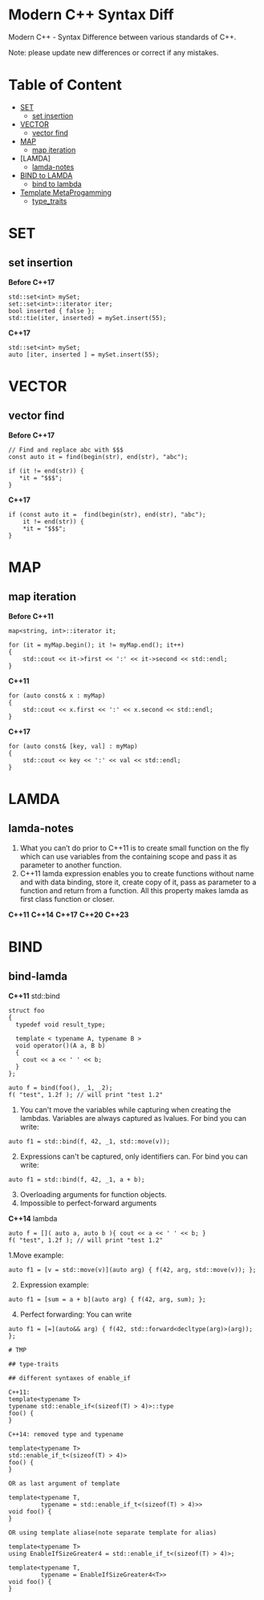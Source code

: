 # Modern C++ Syntax Diff

Modern C++ - Syntax Difference between various standards of C++. 

Note: please update new differences or correct if any mistakes.

<!-- md-cpp-begin -->
# Table of Content
* [SET](#set)
  * [set insertion](#set-insertion)
* [VECTOR](#vector)
  * [vector find](#vector-find)
* [MAP](#map)
  * [map iteration](#map-iteration)
* [LAMDA]
  * [lamda-notes](#lamda-notes)
* [BIND to LAMDA](#bind)
  * [bind to lambda](#bind-lamda)   
* [Template MetaProgamming](#tmp)
  * [type_traits](#type-traits)      
<!-- md-cpp-end -->

# SET

## set insertion

**Before C++17**
```
std::set<int> mySet;
set::set<int>::iterator iter;
bool inserted { false };
std::tie(iter, inserted) = mySet.insert(55);
```
**C++17**
```
std::set<int> mySet;
auto [iter, inserted ] = mySet.insert(55);
```

# VECTOR

## vector find

**Before C++17**
```
// Find and replace abc with $$$
const auto it = find(begin(str), end(str), "abc");
 
if (it != end(str)) {
   *it = "$$$";
}
```
**C++17**
```
if (const auto it =  find(begin(str), end(str), "abc");
    it != end(str)) {
    *it = "$$$";
}
```

# MAP

## map iteration

**Before C++11**
```
map<string, int>::iterator it;

for (it = myMap.begin(); it != myMap.end(); it++)
{
    std::cout << it->first << ':' << it->second << std::endl;
}
```
**C++11**

```
for (auto const& x : myMap)
{
    std::cout << x.first << ':' << x.second << std::endl;
}
```
**C++17**

```
for (auto const& [key, val] : myMap)
{
    std::cout << key << ':' << val << std::endl;
}
```
# LAMDA

## lamda-notes
1. What you can’t do prior to C++11 is to create small function on the fly which can use variables from the containing scope and pass it as parameter to another function. 
2. C++11 lamda expression enables you to create functions without name and with data binding, store it, create copy of it, pass as parameter to a function and return from a function. All this property makes lamda as first class function or closer.

**C++11**
**C++14**
**C++17**
**C++20**
**C++23**

# BIND

## bind-lamda


**C++11**
std::bind
```
struct foo
{
  typedef void result_type;

  template < typename A, typename B >
  void operator()(A a, B b)
  {
    cout << a << ' ' << b;
  }
};

auto f = bind(foo(), _1, _2);
f( "test", 1.2f ); // will print "test 1.2"
```
1. You can't move the variables while capturing when creating the lambdas. Variables are always captured as lvalues. For bind you can write:

```
auto f1 = std::bind(f, 42, _1, std::move(v));
```
2. Expressions can't be captured, only identifiers can. For bind you can write:

```
auto f1 = std::bind(f, 42, _1, a + b);
```

3. Overloading arguments for function objects. 
4. Impossible to perfect-forward arguments

**C++14**
lambda
```
auto f = []( auto a, auto b ){ cout << a << ' ' << b; }
f( "test", 1.2f ); // will print "test 1.2"
```

1.Move example:
```
auto f1 = [v = std::move(v)](auto arg) { f(42, arg, std::move(v)); };
```
2. Expression example:
```
auto f1 = [sum = a + b](auto arg) { f(42, arg, sum); };
```
4. Perfect forwarding: You can write
```
auto f1 = [=](auto&& arg) { f(42, std::forward<decltype(arg)>(arg)); };

# TMP

## type-traits

## different syntaxes of enable_if

C++11:
template<typename T>
typename std::enable_if<(sizeof(T) > 4)>::type
foo() {
}

C++14: removed type and typename 

template<typename T>
std::enable_if_t<(sizeof(T) > 4)>
foo() {
}

OR as last argument of template

template<typename T,
         typename = std::enable_if_t<(sizeof(T) > 4)>>
void foo() {
}

OR using template aliase(note separate template for alias)

template<typename T>
using EnableIfSizeGreater4 = std::enable_if_t<(sizeof(T) > 4)>;

template<typename T,
         typename = EnableIfSizeGreater4<T>>
void foo() {
}



```

